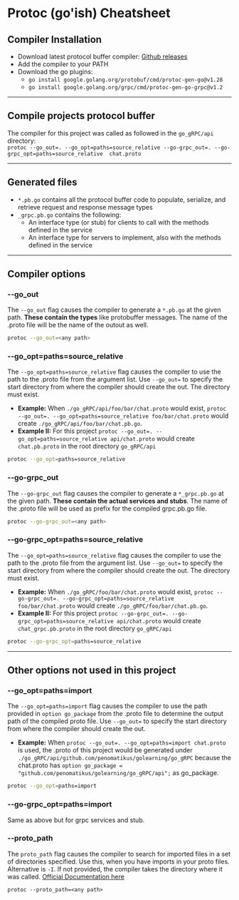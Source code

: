 # Protoc (go'ish) Cheatsheet

## Compiler Installation

- Download latest protocol buffer compiler: [Github releases](https://github.com/protocolbuffers/protobuf/releases/tag/v21.12)
- Add the compiler to your PATH
- Download the go plugins:
  - `go install google.golang.org/protobuf/cmd/protoc-gen-go@v1.28`
  - `go install google.golang.org/grpc/cmd/protoc-gen-go-grpc@v1.2`

---

## Compile projects protocol buffer

The compiler for this project was called as followed in the `go_gRPC/api` directory:  
 `protoc --go_out=. --go_opt=paths=source_relative --go-grpc_out=. --go-grpc_opt=paths=source_relative  chat.proto`

---

## Generated files

- `*.pb.go` contains all the protocol buffer code to populate, serialize, and retrieve request and response message types
- `_grpc.pb.go` contains the following:
  - An interface type (or stub) for clients to call with the methods defined in the service
  - An interface type for servers to implement, also with the methods defined in the service

---

## Compiler options

### **--go_out**

The `--go_out` flag causes the compiler to generate a `*.pb.go` at the given path. **These contain the types** like protobuffer messages. The name of the .proto file will be the name of the outout as well.

```bash
protoc --go_out=<any path>
```

### **--go_opt=paths=source_relative**

The `--go_opt=paths=source_relative` flag causes the compiler to use the path to the .proto file from the argument list. Use `--go_out=` to specify the start directory from where the compiler should create the out. The directory must exist.

- **Example:** When `./go_gRPC/api/foo/bar/chat.proto` would exist, `protoc --go_out=. --go_opt=paths=source_relative foo/bar/chat.proto` would create `./go_gRPC/api/foo/bar/chat.pb.go`.
- **Example II:** For this project `protoc --go_out=. --go_opt=paths=source_relative api/chat.proto` would create `chat.pb.proto` in the root directory `go_gRPC/api`

```bash
protoc --go_opt=paths=source_relative
```

### **--go-grpc_out**

The `--go-grpc_out` flag causes the compiler to generate a `*_grpc.pb.go` at the given path. **These contain the actual services and stubs**. The name of the .proto file will be used as prefix for the compiled grpc.pb.go file.

```bash
protoc --go-grpc_out=<any path>
```

### **--go-grpc_opt=paths=source_relative**

The `--go_opt=paths=source_relative` flag causes the compiler to use the path to the .proto file from the argument list. Use `--go_out=` to specify the start directory from where the compiler should create the out. The directory must exist.

- **Example:** When `./go_gRPC/foo/bar/chat.proto` would exist, `protoc --go-grpc_out=. --go-grpc_opt=paths=source_relative foo/bar/chat.proto` would create `./go_gRPC/foo/bar/chat.pb.go`.
- **Example II:** For this project `protoc --go-grpc_out=. --go-grpc_opt=paths=source_relative api/chat.proto` would create `chat_grpc.pb.proto` in the root directory `go_gRPC/api`

```bash
protoc --go-grpc_opt=paths=source_relative
```

---

## Other options not used in this project

### **--go_opt=paths=import**

The `--go_opt=paths=import` flag causes the compiler to use the path provided in `option go_package` from the .proto file to determine the output path of the compiled proto file. Use `--go_out=` to specify the start directory from where the compiler should create the out.

- **Example:** When `protoc --go_out=. --go_opt=paths=import chat.proto` is used, the .proto of this project would be generated under `./go_gRPC/api/github.com/penomatikus/golearning/go_gRPC` because the chat.proto has `option go_package = "github.com/penomatikus/golearning/go_gRPC/api";` as go_package.

```bash
protoc --go_opt=paths=import
```

### **--go-grpc_opt=paths=import**

Same as above but for grpc services and stub.

### **--proto_path**

The `proto_path` flag causes the compiler to search for imported files in a set of directories specified. Use this, when you have imports in your proto files. Alternative is `-I`. If not provided, the compiler takes the directory where it was called. [Official Documentation here](https://developers.google.com/protocol-buffers/docs/proto3#importing_definitions)

```
protoc --proto_path=<any path>
```
